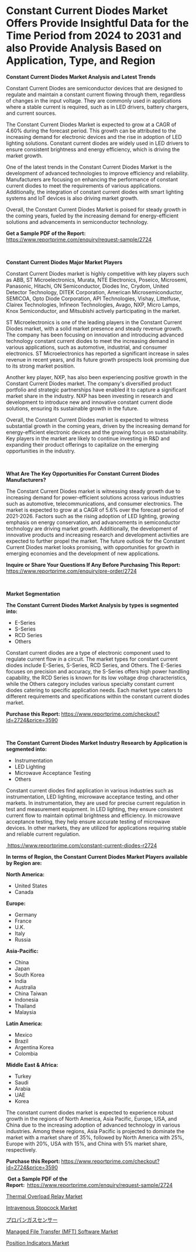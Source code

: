 <p><h1>Constant Current Diodes Market Offers Provide Insightful Data for the Time Period from 2024 to 2031 and also Provide Analysis Based on Application, Type, and Region</h1></p><p><strong>Constant Current Diodes Market Analysis and Latest Trends</strong></p>
<p><p>Constant Current Diodes are semiconductor devices that are designed to regulate and maintain a constant current flowing through them, regardless of changes in the input voltage. They are commonly used in applications where a stable current is required, such as in LED drivers, battery chargers, and current sources.</p><p>The Constant Current Diodes Market is expected to grow at a CAGR of 4.60% during the forecast period. This growth can be attributed to the increasing demand for electronic devices and the rise in adoption of LED lighting solutions. Constant current diodes are widely used in LED drivers to ensure consistent brightness and energy efficiency, which is driving the market growth.</p><p>One of the latest trends in the Constant Current Diodes Market is the development of advanced technologies to improve efficiency and reliability. Manufacturers are focusing on enhancing the performance of constant current diodes to meet the requirements of various applications. Additionally, the integration of constant current diodes with smart lighting systems and IoT devices is also driving market growth.</p><p>Overall, the Constant Current Diodes Market is poised for steady growth in the coming years, fueled by the increasing demand for energy-efficient solutions and advancements in semiconductor technology.</p></p>
<p><strong>Get a Sample PDF of the Report:&nbsp;</strong> <a href="https://www.reportprime.com/enquiry/request-sample/2724">https://www.reportprime.com/enquiry/request-sample/2724</a></p>
<p>&nbsp;</p>
<p><strong>Constant Current Diodes Major Market Players</strong></p>
<p><p>Constant Current Diodes market is highly competitive with key players such as ABB, ST Microelectronics, Murata, NTE Electronics, Poseico, Microsemi, Panasonic, Hitachi, ON Semiconductor, Diodes Inc, Crydom, United Detector Technology, DITEK Corporation, American Microsemiconductor, SEMICOA, Opto Diode Corporation, API Technologies, Vishay, Littelfuse, Clairex Technologies, Infineon Technologies, Avago, NXP, Micro Lamps, Knox Semiconductor, and Mitsubishi actively participating in the market.</p><p>ST Microelectronics is one of the leading players in the Constant Current Diodes market, with a solid market presence and steady revenue growth. The company has been focusing on innovation and introducing advanced technology constant current diodes to meet the increasing demand in various applications, such as automotive, industrial, and consumer electronics. ST Microelectronics has reported a significant increase in sales revenue in recent years, and its future growth prospects look promising due to its strong market position.</p><p>Another key player, NXP, has also been experiencing positive growth in the Constant Current Diodes market. The company's diversified product portfolio and strategic partnerships have enabled it to capture a significant market share in the industry. NXP has been investing in research and development to introduce new and innovative constant current diode solutions, ensuring its sustainable growth in the future.</p><p>Overall, the Constant Current Diodes market is expected to witness substantial growth in the coming years, driven by the increasing demand for energy-efficient electronic devices and the growing focus on sustainability. Key players in the market are likely to continue investing in R&D and expanding their product offerings to capitalize on the emerging opportunities in the industry.</p></p>
<p>&nbsp;</p>
<p><strong>What Are The Key Opportunities For Constant Current Diodes Manufacturers?</strong></p>
<p><p>The Constant Current Diodes market is witnessing steady growth due to increasing demand for power-efficient solutions across various industries such as automotive, telecommunications, and consumer electronics. The market is expected to grow at a CAGR of 5.6% over the forecast period of 2021-2026. Factors such as the rising adoption of LED lighting, growing emphasis on energy conservation, and advancements in semiconductor technology are driving market growth. Additionally, the development of innovative products and increasing research and development activities are expected to further propel the market. The future outlook for the Constant Current Diodes market looks promising, with opportunities for growth in emerging economies and the development of new applications.</p></p>
<p><strong>Inquire or Share Your Questions If Any Before Purchasing This Report:</strong> <a href="https://www.reportprime.com/enquiry/pre-order/2724">https://www.reportprime.com/enquiry/pre-order/2724</a></p>
<p>&nbsp;</p>
<p><strong>Market Segmentation</strong></p>
<p><strong>The Constant Current Diodes Market Analysis by types is segmented into:</strong></p>
<p><ul><li>E-Series</li><li>S-Series</li><li>RCD Series</li><li>Others</li></ul></p>
<p><p>Constant current diodes are a type of electronic component used to regulate current flow in a circuit. The market types for constant current diodes include E-Series, S-Series, RCD Series, and Others. The E-Series focuses on precision and accuracy, the S-Series offers high power handling capability, the RCD Series is known for its low voltage drop characteristics, while the Others category includes various specialty constant current diodes catering to specific application needs. Each market type caters to different requirements and specifications within the constant current diodes market.</p></p>
<p><strong>Purchase this Report:&nbsp;</strong><a href="https://www.reportprime.com/checkout?id=2724&price=3590">https://www.reportprime.com/checkout?id=2724&price=3590</a></p>
<p>&nbsp;</p>
<p><strong>The Constant Current Diodes Market Industry Research by Application is segmented into:</strong></p>
<p><ul><li>Instrumentation</li><li>LED Lighting</li><li>Microwave Acceptance Testing</li><li>Others</li></ul></p>
<p><p>Constant current diodes find application in various industries such as instrumentation, LED lighting, microwave acceptance testing, and other markets. In instrumentation, they are used for precise current regulation in test and measurement equipment. In LED lighting, they ensure consistent current flow to maintain optimal brightness and efficiency. In microwave acceptance testing, they help ensure accurate testing of microwave devices. In other markets, they are utilized for applications requiring stable and reliable current regulation.</p></p>
<p><a href="https://www.reportprime.com/constant-current-diodes-r2724">&nbsp;https://www.reportprime.com/constant-current-diodes-r2724</a></p>
<p><strong>In terms of Region, the Constant Current Diodes Market Players available by Region are:</strong></p>
<p>
    <p> <strong> North America: </strong>
        <ul>
            <li>United States</li>
            <li>Canada</li>
        </ul>
        </p> 
    <p> <strong> Europe: </strong>
        <ul>
            <li>Germany</li>
            <li>France</li>
            <li>U.K.</li>
            <li>Italy</li>
            <li>Russia</li>
        </ul>
        </p> 
    <p> <strong> Asia-Pacific: </strong>
        <ul>
            <li>China</li>
            <li>Japan</li>
            <li>South Korea</li>
            <li>India</li>
            <li>Australia</li>
            <li>China Taiwan</li>
            <li>Indonesia</li>
            <li>Thailand</li>
            <li>Malaysia</li>
        </ul>
        </p> 
    <p> <strong> Latin America: </strong>
        <ul>
            <li>Mexico</li>
            <li>Brazil</li>
            <li>Argentina Korea</li>
            <li>Colombia</li>
        </ul>
        </p> 
    <p> <strong> Middle East & Africa: </strong>
        <ul>
            <li>Turkey</li>
            <li>Saudi</li>
            <li>Arabia</li>
            <li>UAE</li>
            <li>Korea</li>
        </ul>
    </p>
    </p>
<p><p>The constant current diodes market is expected to experience robust growth in the regions of North America, Asia Pacific, Europe, USA, and China due to the increasing adoption of advanced technology in various industries. Among these regions, Asia Pacific is projected to dominate the market with a market share of 35%, followed by North America with 25%, Europe with 20%, USA with 15%, and China with 5% market share, respectively.</p></p>
<p><strong>Purchase this Report: </strong><a href="https://www.reportprime.com/checkout?id=2724&price=3590">https://www.reportprime.com/checkout?id=2724&price=3590</a></p>
<p>&nbsp;<strong>Get a Sample PDF of the Report:&nbsp;&nbsp;</strong><a href="https://www.reportprime.com/enquiry/request-sample/2724">https://www.reportprime.com/enquiry/request-sample/2724</a></p>
<p><strong></strong></p>
<p><p><a href="https://github.com/shahriarnajimjoy333/Market-Research-Report-List-1/blob/main/thermal-overload-relay-market.md">Thermal Overload Relay Market</a></p><p><a href="https://issuu.com/reportprime-2/docs/intravenous-stopcock-market-size-2030.pptx">Intravenous Stopcock Market</a></p><p><a href="https://github.com/reliezer65/Market-Research-Report-List-2/blob/main/832651326522.md">プロパンガスセンサー</a></p><p><a href="https://www.linkedin.com/pulse/global-managed-file-transfer-mft-software-market-focus-application-sghgc?trackingId=VQYyJO8Z4qC1SnAlg%2F8yQg%3D%3D">Managed File Transfer (MFT) Software Market</a></p><p><a href="https://github.com/cameroneffertz/Market-Research-Report-List-2/blob/main/position-indicators-market.md">Position Indicators Market</a></p></p>